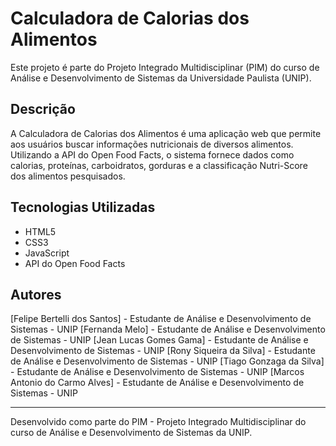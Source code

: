 # Calculadora de Calorias dos Alimentos

Este projeto é parte do Projeto Integrado Multidisciplinar (PIM) do curso de Análise e Desenvolvimento de Sistemas da Universidade Paulista (UNIP).

## Descrição

A Calculadora de Calorias dos Alimentos é uma aplicação web que permite aos usuários buscar informações nutricionais de diversos alimentos. Utilizando a API do Open Food Facts, o sistema fornece dados como calorias, proteínas, carboidratos, gorduras e a classificação Nutri-Score dos alimentos pesquisados.

## Tecnologias Utilizadas

- HTML5
- CSS3
- JavaScript
- API do Open Food Facts

## Autores
[Felipe Bertelli dos Santos] - Estudante de Análise e Desenvolvimento de Sistemas - UNIP
[Fernanda Melo] - Estudante de Análise e Desenvolvimento de Sistemas - UNIP
[Jean Lucas Gomes Gama] - Estudante de Análise e Desenvolvimento de Sistemas - UNIP
[Rony Siqueira da Silva] - Estudante de Análise e Desenvolvimento de Sistemas - UNIP
[Tiago Gonzaga da Silva] - Estudante de Análise e Desenvolvimento de Sistemas - UNIP
[Marcos Antonio do Carmo Alves] - Estudante de Análise e Desenvolvimento de Sistemas - UNIP

---

Desenvolvido como parte do PIM - Projeto Integrado Multidisciplinar do curso de Análise e Desenvolvimento de Sistemas da UNIP.
